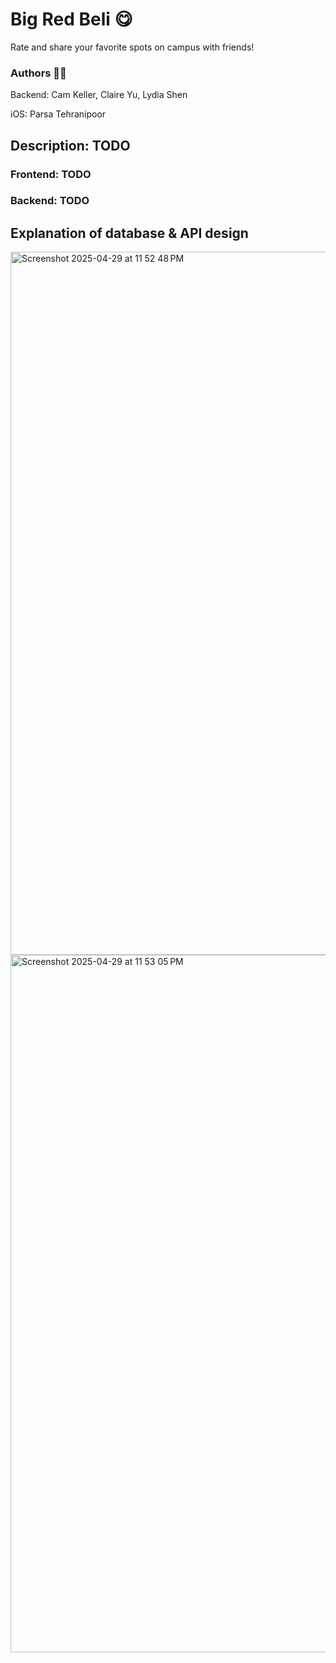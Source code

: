 # Big Red Beli 😋

Rate and share your favorite spots on campus with friends! 

### Authors 🧑‍💻
Backend: Cam Keller, Claire Yu, Lydia Shen

iOS: Parsa Tehranipoor

## Description: TODO

### Frontend: TODO

### Backend: TODO


## Explanation of database & API design
<img width="1125" alt="Screenshot 2025-04-29 at 11 52 48 PM" src="https://github.com/user-attachments/assets/54e20856-096b-45ae-b4e9-18a6cb287e3f" />

<img width="1116" alt="Screenshot 2025-04-29 at 11 53 05 PM" src="https://github.com/user-attachments/assets/eed39566-ff5b-446c-a24c-96bb92df0c76" />
